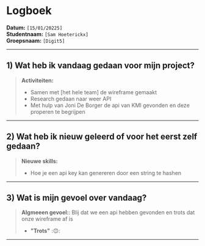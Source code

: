 # Logboek

**Datum:** `[15/01/20225]`  
**Studentnaam:** `[Sam Hoeterickx]`  
**Groepsnaam:** `[Digit5]`

---

## 1) Wat heb ik vandaag gedaan voor mijn project?

> **Activiteiten:**    
> - Samen met [het hele team] de wireframe gemaakt
> - Research gedaan naar weer API
> - Met hulp van Joni De Borger de api van KMI gevonden en deze properen te begrijpen 

---
## 2) Wat heb ik nieuw geleerd of voor het eerst zelf gedaan?

> **Nieuwe skills:**  
> - Hoe je een api key kan genereren door een string te hashen

---

## 3) Wat is mijn gevoel over vandaag?

> **Algmeeen gevoel:**: Blij dat we een api hebben gevonden en trots dat onze wireframe af is
> - **"Trots"** :😊:  


---